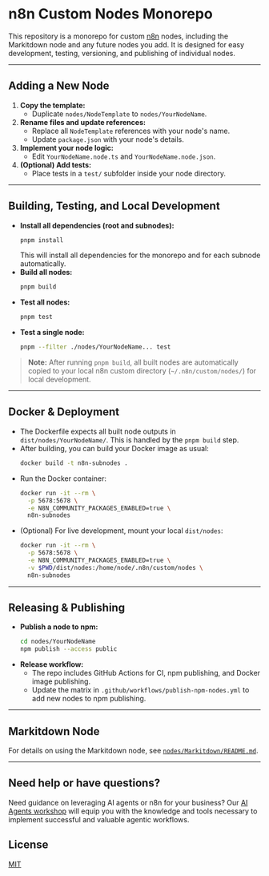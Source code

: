 # n8n Custom Nodes Monorepo

This repository is a monorepo for custom [n8n](https://n8n.io/) nodes, including the Markitdown node and any future nodes you add. It is designed for easy development, testing, versioning, and publishing of individual nodes.

---

## Adding a New Node

1. **Copy the template:**
   - Duplicate `nodes/NodeTemplate` to `nodes/YourNodeName`.
2. **Rename files and update references:**
   - Replace all `NodeTemplate` references with your node's name.
   - Update `package.json` with your node's details.
3. **Implement your node logic:**
   - Edit `YourNodeName.node.ts` and `YourNodeName.node.json`.
4. **(Optional) Add tests:**
   - Place tests in a `test/` subfolder inside your node directory.

---

## Building, Testing, and Local Development

- **Install all dependencies (root and subnodes):**
  ```sh
  pnpm install
  ```
  This will install all dependencies for the monorepo and for each subnode automatically.
- **Build all nodes:**
  ```sh
  pnpm build
  ```
- **Test all nodes:**
  ```sh
  pnpm test
  ```
- **Test a single node:**
  ```sh
  pnpm --filter ./nodes/YourNodeName... test
  ```
> **Note:** After running `pnpm build`, all built nodes are automatically copied to your local n8n custom directory (`~/.n8n/custom/nodes/`) for local development.

---

## Docker & Deployment

- The Dockerfile expects all built node outputs in `dist/nodes/YourNodeName/`. This is handled by the `pnpm build` step.
- After building, you can build your Docker image as usual:
  ```sh
  docker build -t n8n-subnodes .
  ```
- Run the Docker container:
  ```sh
  docker run -it --rm \
    -p 5678:5678 \
    -e N8N_COMMUNITY_PACKAGES_ENABLED=true \
    n8n-subnodes
  ```
- (Optional) For live development, mount your local `dist/nodes`:
  ```sh
  docker run -it --rm \
    -p 5678:5678 \
    -e N8N_COMMUNITY_PACKAGES_ENABLED=true \
    -v $PWD/dist/nodes:/home/node/.n8n/custom/nodes \
    n8n-subnodes
  ```

---

## Releasing & Publishing

- **Publish a node to npm:**
  ```sh
  cd nodes/YourNodeName
  npm publish --access public
  ```
- **Release workflow:**
  - The repo includes GitHub Actions for CI, npm publishing, and Docker image publishing.
  - Update the matrix in `.github/workflows/publish-npm-nodes.yml` to add new nodes to npm publishing.

---

## Markitdown Node

For details on using the Markitdown node, see [`nodes/Markitdown/README.md`](nodes/Markitdown/README.md).

---

## Need help or have questions?

Need guidance on leveraging AI agents or n8n for your business? Our [AI Agents workshop](https://hubs.ly/Q02X-9Qq0) will equip you with the knowledge and tools necessary to implement successful and valuable agentic workflows.

## License

[MIT](./LICENSE.md)
